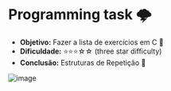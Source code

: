 # Programming task 🌩️

- **Objetivo:** Fazer a lista de exercícios em C 🧠
- **Dificuldade:** ⭐⭐⭐☆☆ (three star difficulty)
- **Conclusão:** Estruturas de Repetição 🌱

![image](https://user-images.githubusercontent.com/119816215/211421257-f6b87329-e38b-4815-bf7d-a118ddf40230.png)
